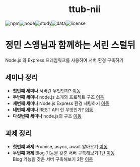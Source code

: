 <h1 align="center">ttub-nii</h1>

<div style="display:flex;" align="center">

  <img alt="npm" src="https://img.shields.io/badge/npm-v6.13.4-red">
  <img alt="node" src="https://img.shields.io/badge/node-v13.6.0-yellow">
  <img alt="study" src="https://img.shields.io/badge/study-server-blue">
  <img alt="data" src="https://img.shields.io/badge/since-2020.01.20-lightgrey">
  <img alt="license" src="https://img.shields.io/badge/license-MIT-green">
</div>

# 정민 스앵님과 함께하는 서린 스털뒤
  Node.js 와 Express 프레임워크를 사용하여 서버 환경 구축하기

## 세미나 정리

- **첫번째 세미나** 서버란 무엇인가? [이동](https://github.com/ttub-nii/Prepare-for-26-Server/blob/master/READMEs/첫번째%20세미나.md)
- **두번째 세미나** node.js 소개와 프로젝트 구조 [이동](https://github.com/ttub-nii/Prepare-for-26-Server/blob/master/READMEs/두번째%20세미나.md)
- **세번째 세미나** Node.js Express 환경 세팅하기 [이동](https://github.com/ttub-nii/Prepare-for-26-Server/blob/master/READMEs/세번째%20세미나.md)
- **네번째 세미나** REST API 란 무엇인가? [이동](https://github.com/ttub-nii/Prepare-for-26-Server/blob/master/READMEs/네번째%20세미나.md)
- **다섯번째 세미나** node.js의 구조 [이동](https://github.com/ttub-nii/Prepare-for-26-Server/blob/master/READMEs/다섯번째%20세미나.md)


## 과제 정리

- **첫번째 과제** Promise, async, await 알아오기 [이동](https://github.com/ttub-nii/Prepare-for-26-Server/blob/master/READMEs/첫번째%20과제.md)
- **두번째 과제** Blog 기능을 갖춘 서버 구축해보기 1탄  [이동](https://github.com/ttub-nii/Study-for-26-Server/blob/master/READMEs/두번째%20과제.md)  
               Blog 기능을 갖춘 서버 구축해보기 2탄 [이동](https://github.com/ttub-nii/Study-for-26-Server/blob/master/READMEs/두번째%20과제2.md)
